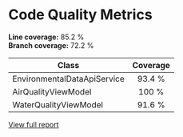 # Code Quality Metrics

**Line coverage:** 85.2 %  
**Branch coverage:** 72.2 %

| Class                           | Coverage |
|---------------------------------|:--------:|
| EnvironmentalDataApiService     | 93.4 %   |
| AirQualityViewModel             | 100 %    |
| WaterQualityViewModel           | 91.6 %   |

[View full report](https://raw.githack.com/cooperkeenan/SE_Group_Project/UnitTests/APIs/docs/coverage-report/index.html)
